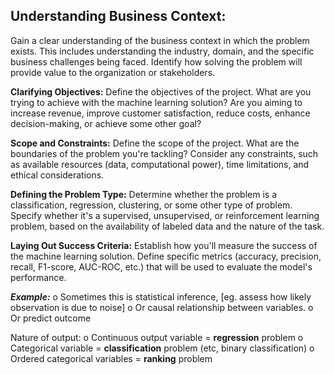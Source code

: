 
## Understanding Business Context:

Gain a clear understanding of the business context in which the problem exists. This includes understanding the industry, domain, and the specific business challenges being faced.
Identify how solving the problem will provide value to the organization or stakeholders.

**Clarifying Objectives:**
Define the objectives of the project. What are you trying to achieve with the machine learning solution?
Are you aiming to increase revenue, improve customer satisfaction, reduce costs, enhance decision-making, or achieve some other goal?

**Scope and Constraints:**
Define the scope of the project. What are the boundaries of the problem you're tackling?
Consider any constraints, such as available resources (data, computational power), time limitations, and ethical considerations.

**Defining the Problem Type:**
Determine whether the problem is a classification, regression, clustering, or some other type of problem.
Specify whether it's a supervised, unsupervised, or reinforcement learning problem, based on the availability of labeled data and the nature of the task.

**Laying Out Success Criteria:**
Establish how you'll measure the success of the machine learning solution.
Define specific metrics (accuracy, precision, recall, F1-score, AUC-ROC, etc.) that will be used to evaluate the model's performance.




***Example:***
o	Sometimes this is statistical inference, [eg. assess how likely observation is due to noise]
o	Or causal relationship between variables.
o	Or predict outcome

Nature of output:
o	Continuous output variable = **regression** problem
o	Categorical variable = **classification** problem (etc, binary classification)
o	Ordered categorical variables = **ranking** problem
